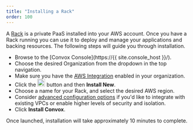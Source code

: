 ```yaml
---
title: "Installing a Rack"
order: 100
---
```


A [Rack](/docs/rack) is a private PaaS installed into your AWS account. Once you have a Rack running you can use it to deploy and manage your applications and backing resources. The following steps will guide you through installation.

* Browse to the [Convox Console](https://{{ site.console_host }}/).
* Choose the desired Organization from the dropdown in the top navigation.
* Make sure you have the [AWS Integration](/docs/aws-integration) enabled in your organization.
* Click the <img src="/assets/images/docs/add-rack.png" alt="Add Rack" style="height: 1.5em;"> button and then **Install New**.
* Choose a name for your Rack, and select the desired AWS region.
* Consider [advanced configuration options](/docs/advanced-installer-options) if you'd like to integrate with existing VPCs or enable higher levels of security and isolation.
* Click **Install Convox**.

Once launched, installation will take approximately 10 minutes to complete.
